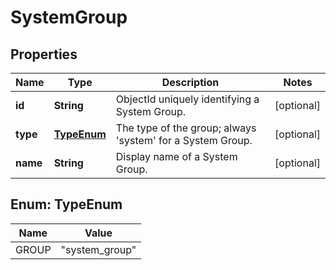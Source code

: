 
# SystemGroup

## Properties
Name | Type | Description | Notes
------------ | ------------- | ------------- | -------------
**id** | **String** | ObjectId uniquely identifying a System Group. |  [optional]
**type** | [**TypeEnum**](#TypeEnum) | The type of the group; always &#39;system&#39; for a System Group. |  [optional]
**name** | **String** | Display name of a System Group. |  [optional]


<a name="TypeEnum"></a>
## Enum: TypeEnum
Name | Value
---- | -----
GROUP | &quot;system_group&quot;




